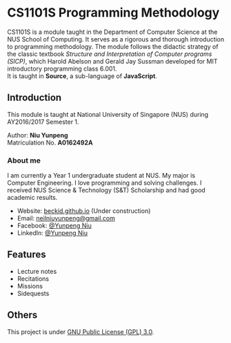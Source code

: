 # CS1101S Programming Methodology
CS1101S is a module taught in the Department of Computer Science at the NUS School of Computing. It serves as a rigorous and thorough introduction to programming methodology. The module follows the didactic strategy of the classic textbook _Structure and Interpretation of Computer programs (SICP)_, which Harold Abelson and Gerald Jay Sussman developed for MIT introductory programming class 6.001.<br>
It is taught in __Source__, a sub-language of __JavaScript__.

## Introduction
This module is taught at National University of Singapore (NUS) during AY2016/2017 Semester 1.

Author: __Niu Yunpeng__<br>
Matriculation No. __A0162492A__

### About me
I am currently a Year 1 undergraduate student at NUS. My major is Computer Engineering. I love programming and solving challenges. I received NUS Science & Technology (S&T) Scholarship and had good academic results.

- Website: [beckid.github.io](https://beckid.github.io/) (Under construction)
- Email: neilniuyunpeng@gmail.com
- Facebook: [@Yunpeng Niu](https://www.facebook.com/NeilNiuYunpeng)
- LinkedIn: [@Yunpeng Niu](https://www.linkedin.com/in/yunpeng-niu)

## Features
- Lecture notes
- Recitations
- Missions
- Sidequests

## Others
This project is under [GNU Public License (GPL) 3.0](http://www.gnu.org/licenses/gpl-3.0.en.html).